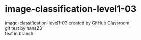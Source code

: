 # image-classification-level1-03
image-classification-level1-03 created by GitHub Classroom    
git test by hans23    
text in branch